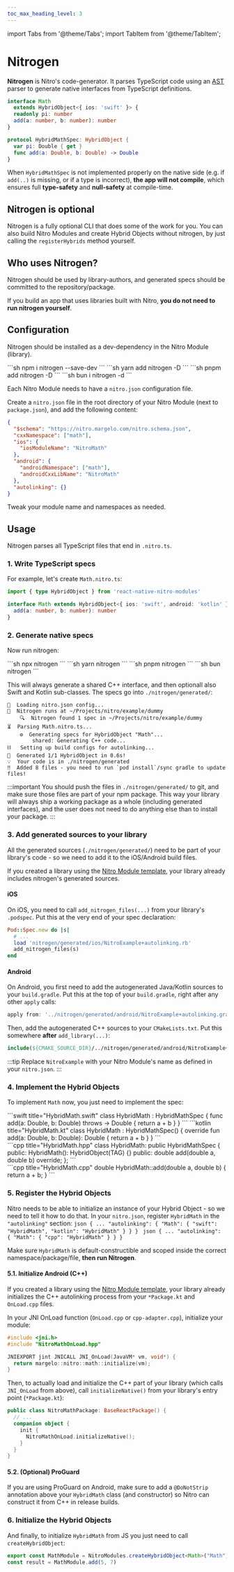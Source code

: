 ```yaml
---
toc_max_heading_level: 3
---
```


import Tabs from '@theme/Tabs';
import TabItem from '@theme/TabItem';

# Nitrogen

**Nitrogen** is Nitro's code-generator. It parses TypeScript code using an [AST](https://en.wikipedia.org/wiki/Abstract_syntax_tree) parser to generate native interfaces from TypeScript definitions.

<div className="side-by-side-container">
<div className="side-by-side-block">

```ts title="Math.nitro.ts"
interface Math
  extends HybridObject<{ ios: 'swift' }> {
  readonly pi: number
  add(a: number, b: number): number
}
```

</div>
<div className="side-by-side-block">

```swift title="HybridMathSpec.swift (generated)"
protocol HybridMathSpec: HybridObject {
  var pi: Double { get }
  func add(a: Double, b: Double) -> Double
}
```

</div>
</div>

When `HybridMathSpec` is not implemented properly on the native side (e.g. if `add(..)` is missing, or if a type is incorrect), **the app will not compile**, which ensures full **type-safety** and **null-safety** at compile-time.

## Nitrogen is optional

Nitrogen is a fully optional CLI that does some of the work for you.
You can also build Nitro Modules and create Hybrid Objects without nitrogen, by just calling the `registerHybrids` method yourself.

## Who uses Nitrogen?

Nitrogen should be used by library-authors, and generated specs should be committed to the repository/package.

If you build an app that uses libraries built with Nitro, **you do not need to run nitrogen yourself**.

## Configuration

Nitrogen should be installed as a dev-dependency in the Nitro Module (library).

<Tabs groupId="package-manager">
  <TabItem value="npm" label="npm" default>
    ```sh
    npm i nitrogen --save-dev
    ```
  </TabItem>
  <TabItem value="yarn" label="yarn">
    ```sh
    yarn add nitrogen -D
    ```
  </TabItem>
  <TabItem value="pnpm" label="pnpm">
    ```sh
    pnpm add nitrogen -D
    ```
  </TabItem>
  <TabItem value="bun" label="bun">
    ```sh
    bun i nitrogen -d
    ```
  </TabItem>
</Tabs>

Each Nitro Module needs to have a `nitro.json` configuration file.

Create a `nitro.json` file in the root directory of your Nitro Module (next to `package.json`), and add the following content:

```json title="nitro.json"
{
  "$schema": "https://nitro.margelo.com/nitro.schema.json",
  "cxxNamespace": ["math"],
  "ios": {
    "iosModuleName": "NitroMath"
  },
  "android": {
    "androidNamespace": ["math"],
    "androidCxxLibName": "NitroMath"
  },
  "autolinking": {}
}
```

Tweak your module name and namespaces as needed.

## Usage

Nitrogen parses all TypeScript files that end in `.nitro.ts`.

### 1. Write TypeScript specs

For example, let's create `Math.nitro.ts`:

```ts title="Math.nitro.ts"
import { type HybridObject } from 'react-native-nitro-modules'

interface Math extends HybridObject<{ ios: 'swift', android: 'kotlin' }> {
  add(a: number, b: number): number
}
```

### 2. Generate native specs

Now run nitrogen:

<Tabs groupId="package-manager">
  <TabItem value="npm" label="npm" default>
    ```sh
    npx nitrogen
    ```
  </TabItem>
  <TabItem value="yarn" label="yarn">
    ```sh
    yarn nitrogen
    ```
  </TabItem>
  <TabItem value="pnpm" label="pnpm">
    ```sh
    pnpm nitrogen
    ```
  </TabItem>
  <TabItem value="bun" label="bun">
    ```sh
    bun nitrogen
    ```
  </TabItem>
</Tabs>

This will always generate a shared C++ interface, and then optionall also Swift and Kotlin sub-classes. The specs go into `./nitrogen/generated/`:

```
🔧  Loading nitro.json config...
🚀  Nitrogen runs at ~/Projects/nitro/example/dummy
    🔍  Nitrogen found 1 spec in ~/Projects/nitro/example/dummy
⏳  Parsing Math.nitro.ts...
    ⚙️  Generating specs for HybridObject "Math"...
        shared: Generating C++ code...
⛓️   Setting up build configs for autolinking...
🎉  Generated 1/1 HybridObject in 0.6s!
💡  Your code is in ./nitrogen/generated
‼️  Added 8 files - you need to run `pod install`/sync gradle to update files!
```

:::important
You should push the files in `./nitrogen/generated/` to git, and make sure those files are part of your npm package.
This way your library will always ship a working package as a whole (including generated interfaces), and the user does not need to do anything else than to install your package.
:::

### 3. Add generated sources to your library

All the generated sources (`./nitrogen/generated/`) need to be part of your library's code - so we need to add it to the iOS/Android build files.

<Tabs>
  <TabItem value="template" label="With the Nitro template">

  If you created a library using the [Nitro Module template](https://github.com/mrousavy/nitro/tree/main/packages/template), your library already includes nitrogen's generated sources.

  </TabItem>
  <TabItem value="manually" label="Manually">

  #### iOS

  On iOS, you need to call `add_nitrogen_files(...)` from your library's `.podspec`. Put this at the very end of your spec declaration:
  ```ruby
  Pod::Spec.new do |s|
    # ...
    load 'nitrogen/generated/ios/NitroExample+autolinking.rb'
    add_nitrogen_files(s)
  end
  ```

  #### Android

  On Android, you first need to add the autogenerated Java/Kotlin sources to your `build.gradle`. Put this at the top of your `build.gradle`, right after any other `apply` calls:

  ```groovy
  apply from: '../nitrogen/generated/android/NitroExample+autolinking.gradle'
  ```

  Then, add the autogenerated C++ sources to your `CMakeLists.txt`. Put this somewhere **after** `add_library(...)`:

  ```cmake
  include(${CMAKE_SOURCE_DIR}/../nitrogen/generated/android/NitroExample+autolinking.cmake)
  ```

  :::tip
  Replace `NitroExample` with your Nitro Module's name as defined in your `nitro.json`.
  :::
  </TabItem>
</Tabs>

### 4. Implement the Hybrid Objects

To implement `Math` now, you just need to implement the spec:

<Tabs groupId="native-language">
  <TabItem value="swift" label="Swift" default>
    ```swift title="HybridMath.swift"
    class HybridMath : HybridMathSpec {
      func add(a: Double, b: Double) throws -> Double {
        return a + b
      }
    }
    ```
  </TabItem>
  <TabItem value="kotlin" label="Kotlin">
    ```kotlin title="HybridMath.kt"
    class HybridMath : HybridMathSpec() {
      override fun add(a: Double, b: Double): Double {
        return a + b
      }
    }
    ```
  </TabItem>
  <TabItem value="cpp" label="C++">
    <div className="side-by-side-container">
      <div className="side-by-side-block">
        ```cpp title="HybridMath.hpp"
        class HybridMath: public HybridMathSpec {
        public:
          HybridMath(): HybridObject(TAG) {}
        public:
          double add(double a, double b) override;
        };
        ```
      </div>
      <div className="side-by-side-block">
        ```cpp title="HybridMath.cpp"
        double HybridMath::add(double a, double b) {
          return a + b;
        }
        ```
      </div>
    </div>
  </TabItem>
</Tabs>

### 5. Register the Hybrid Objects

Nitro needs to be able to initialize an instance of your Hybrid Object - so we need to tell it how to do that.
In your `nitro.json`, register `HybridMath` in the `"autolinking"` section:
<Tabs>
  <TabItem value="swift-kotlin" label="Swift/Kotlin" default>
    ```json
    {
      ...
      "autolinking": {
        "Math": {
          "swift": "HybridMath",
          "kotlin": "HybridMath"
        }
      }
    }
    ```
  </TabItem>
  <TabItem value="cpp" label="C++">
    ```json
    {
      ...
      "autolinking": {
        "Math": {
          "cpp": "HybridMath"
        }
      }
    }
    ```
  </TabItem>
</Tabs>

Make sure `HybridMath` is default-constructible and scoped inside the correct namespace/package/file, **then run Nitrogen**.

#### 5.1. Initialize Android (C++)

<Tabs>
  <TabItem value="template" label="With the Nitro template">

  If you created a library using the [Nitro Module template](https://github.com/mrousavy/nitro/tree/main/packages/template), your library already initializes the C++ autolinking process from your `*Package.kt` and `OnLoad.cpp` files.

  </TabItem>
  <TabItem value="manually" label="Manually">

  In your JNI OnLoad function (`OnLoad.cpp` or `cpp-adapter.cpp`), initialize your module:

  ```cpp title="cpp-adapter.cpp"
  #include <jni.h>
  #include "NitroMathOnLoad.hpp"

  JNIEXPORT jint JNICALL JNI_OnLoad(JavaVM* vm, void*) {
    return margelo::nitro::math::initialize(vm);
  }
  ```

  Then, to actually load and initialize the C++ part of your library (which calls `JNI_OnLoad` from above), call `initializeNative()` from your library's entry point (`*Package.kt`):

  ```kotlin title="NitroMathPackage.kt"
  public class NitroMathPackage: BaseReactPackage() {
    // ...
    companion object {
      init {
        NitroMathOnLoad.initializeNative();
      }
    }
  }
  ```

  </TabItem>
</Tabs>

#### 5.2. (Optional) ProGuard

If you are using ProGuard on Android, make sure to add a `@DoNotStrip` annotation above your `HybridMath` class (and constructor) so Nitro can construct it from C++ in release builds.

### 6. Initialize the Hybrid Objects

And finally, to initialize `HybridMath` from JS you just need to call `createHybridObject`:

```ts
export const MathModule = NitroModules.createHybridObject<Math>("Math")
const result = MathModule.add(5, 7)
```
